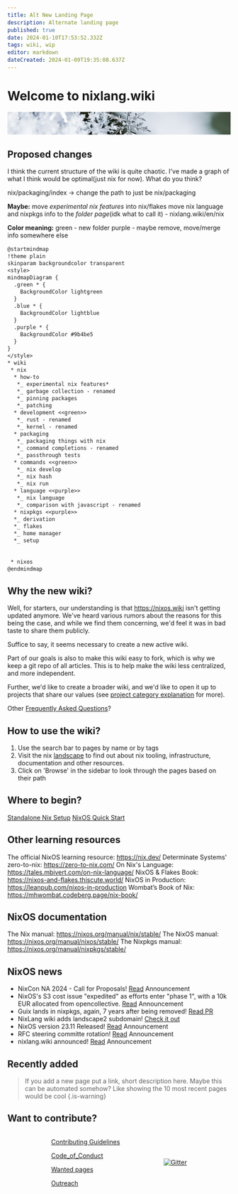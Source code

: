 ```yaml
---
title: Alt New Landing Page
description: Alternate landing page
published: true
date: 2024-01-10T17:53:52.332Z
tags: wiki, wip
editor: markdown
dateCreated: 2024-01-09T19:35:08.637Z
---
```


# Welcome to nixlang.wiki
![nixlang-header-crop2.jpg](/nixlang-header-crop2.jpg)


## Proposed changes
I think the current structure of the wiki is quite chaotic. I've made a graph of what I think would be optimal(just nix for now). What do you think?


nix/packaging/index -> change the path to just be nix/packaging

**Maybe:**
move *experimental nix features* into nix/flakes
move nix language and nixpkgs info to the *folder page*(idk what to call it) - nixlang.wiki/en/nix

**Color meaning:**
green - new folder
purple - maybe remove, move/merge info somewhere else 

<div style="justify-self: center; margin: 0 auto">
  
```plantuml
@startmindmap
!theme plain
skinparam backgroundcolor transparent
<style>
mindmapDiagram {
  .green * {
    BackgroundColor lightgreen
  }
  .blue * {
    BackgroundColor lightblue
  }
  .purple * {
    BackgroundColor #9b4be5
  }
}
</style>
* wiki
 * nix
  * how-to
   *_ experimental nix features*
   *_ garbage collection - renamed
   *_ pinning packages 
   *_ patching
  * development <<green>>
   *_ rust - renamed
   *_ kernel - renamed
  * packaging
   *_ packaging things with nix
   *_ command completions - renamed
   *_ passthrough tests
  * commands <<green>>
   *_ nix develop
   *_ nix hash
   *_ nix run
  * language <<purple>>
   *_ nix language
   *_ comparison with javascript - renamed
  * nixpkgs <<purple>>
  *_ derivation
  *_ flakes
  *_ home manager
  *_ setup
  
  
 * nixos
@endmindmap
```
</div>

## Why the new wiki?
Well, for starters, our understanding is that https://nixos.wiki isn't getting updated anymore. We've heard various rumors about the reasons for this being the case, and while we find them concerning, we'd feel it was in bad taste to share them publicly. 

Suffice to say, it seems necessary to create a new active wiki.

Part of our goals is also to make this wiki easy to fork, which is why we keep a git repo of all articles. This is to help make the wiki less centralized, and more independent.

Further, we'd like to create a broader wiki, and we'd like to open it up to projects that share our values (see [project category explanation](/projects/info) for more).

Other [Frequently Asked Questions](/faq)?


## How to use the wiki?
1. Use the search bar to pages by name or by tags
2. Visit the nix [landscape](https://landscape.nixlang.wiki/?view-mode=card) to find out about nix tooling, infrastructure, documentation and other resources. 
3. Click on 'Browse' in the sidebar to look through the pages based on their path 


## Where to begin?
[Standalone Nix Setup](/nix/Setup)
[NixOS Quick Start](/nixos/Quick_Start)


## Other learning resources
The official NixOS learning resource: https://nix.dev/
Determinate Systems' zero-to-nix: https://zero-to-nix.com/
On Nix's Language: https://tales.mbivert.com/on-nix-language/
NixOS & Flakes Book: https://nixos-and-flakes.thiscute.world/
NixOS in Production: https://leanpub.com/nixos-in-production
Wombat’s Book of Nix: https://mhwombat.codeberg.page/nix-book/


## NixOS documentation
The Nix manual: https://nixos.org/manual/nix/stable/
The NixOS manual: https://nixos.org/manual/nixos/stable/
The Nixpkgs manual: https://nixos.org/manual/nixpkgs/stable/


## NixOS news
- NixCon NA 2024 - Call for Proposals! [Read](https://discourse.nixos.org/t/nixcon-na-2024-call-for-proposals/36491) Announcement
- NixOS's S3 cost issue "expedited" as efforts enter "phase 1", with a 10k EUR allocated from opencollective. [Read](https://discourse.nixos.org/t/nixos-s3-long-term-resolution-phase-1/36493) Announcement
- Guix lands in nixpkgs, again, 7 years after being removed! [Read PR](https://github.com/NixOS/nixpkgs/pull/264331)
- NixLang wiki adds landscape2 subdomain! [Check it out](https://landscape.nixlang.wiki/?view-mode=card)
- NixOS version 23.11 Released! [Read](https://discourse.nixos.org/t/nixos-23-11-released/36210) Announcement
- RFC steering committe rotation! [Read](https://discourse.nixos.org/t/rfc-steering-committee-rotation-2023-24) Announcement
- nixlang.wiki announced! [Read](https://discourse.nixos.org/t/announcing-nixlang-wiki) Announcement

##  Recently added
> If you add a new page put a link, short description here. Maybe this can be automated somehow? Like showing the 10 most recent pages would be cool
{.is-warning}

## Want to contribute?
<div style="display: flex; flex-wrap: wrap; justify-content: space-evenly; align-items: center; flex-grow: 4;">
<div class="landing-item">
  
[Contributing Guidelines](/meta/contributing_guidelines)

[Code_of_Conduct](/meta/code_of_conduct)
  
[Wanted pages](/meta/wanted)
  
[Outreach](/meta/outreach)
</div>

<div class="landing-item">
  
<a href="https://matrix.to/#/#nixlangwiki:gitter.im"><img alt="Gitter" src="https://img.shields.io/gitter/room/eza-community/eza?logo=element&link=https%3A%2F%2Fapp.gitter.im%2F%23%2Froom%2F%23eza%3Agitter.im&link=Gitter%20matrix%20room%20for%20Eza" width=160></a>
</div>
</div>
